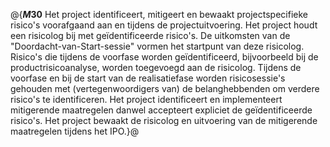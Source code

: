 @{**$M30$**
Het project identificeert, mitigeert en bewaakt projectspecifieke risico's voorafgaand aan en tijdens de projectuitvoering. Het project houdt een risicolog bij met geïdentificeerde risico's. De uitkomsten van de "Doordacht-van-Start-sessie" vormen het startpunt van deze risicolog. Risico's die tijdens de voorfase worden geïdentificeerd, bijvoorbeeld bij de productrisicoanalyse, worden toegevoegd aan de risicolog. Tijdens de voorfase en bij de start van de realisatiefase worden risicosessie's gehouden met (vertegenwoordigers van) de belanghebbenden om verdere risico's te identificeren. Het project identificeert en implementeert mitigerende maatregelen danwel accepteert expliciet de geïdentificeerde risico's. Het project bewaakt de risicolog en uitvoering van de mitigerende maatregelen tijdens het IPO.}@
